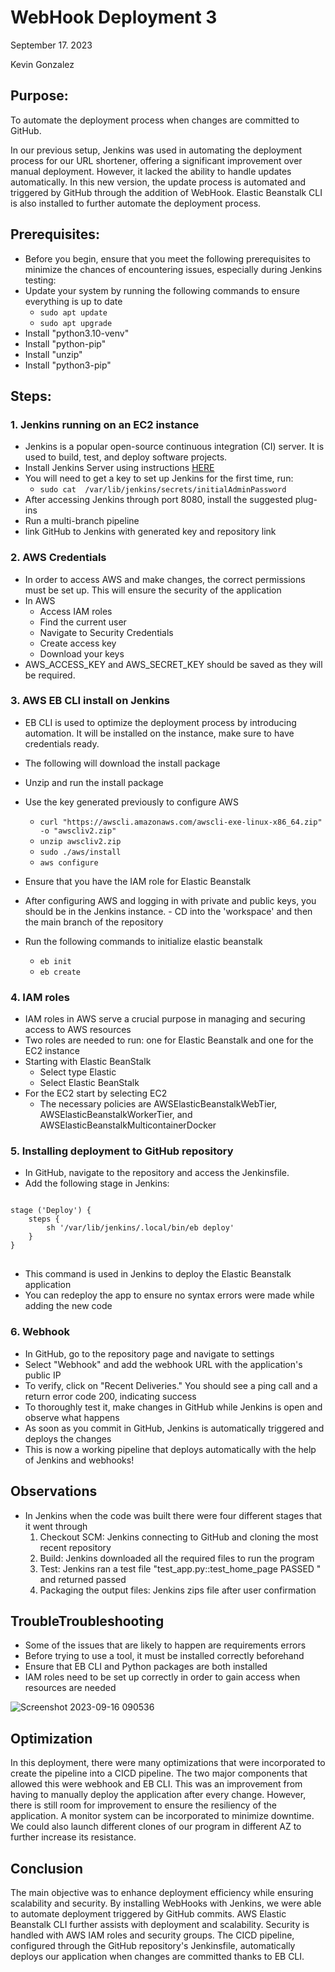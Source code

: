 # WebHook Deployment 3
September 17. 2023

Kevin Gonzalez

## Purpose:

To automate the deployment process when changes are committed to GitHub.

In our previous setup, Jenkins was used in automating the deployment process for our URL shortener, offering a significant improvement over manual deployment. However, it lacked the ability to handle updates automatically. In this new version, the update process is automated and triggered by GitHub through the addition of WebHook. Elastic Beanstalk CLI is also installed to further automate the deployment process.
## Prerequisites:
- Before you begin, ensure that you meet the following prerequisites to minimize the chances of encountering issues, especially during Jenkins testing:
- Update your system by running the following commands to ensure everything is up to date
    - `sudo apt update`
    - `sudo apt upgrade`
- Install "python3.10-venv"
- Install "python-pip"
- Install "unzip"
- Install "python3-pip"

## Steps:

### 1. Jenkins running on an EC2 instance

- Jenkins is a popular open-source continuous integration (CI) server. It is used to build, test, and deploy software projects.
- Install Jenkins Server using instructions [HERE](https://pkg.jenkins.io/debian/)
- You will need to get a key to set up Jenkins for the first time, run:
     -  `sudo cat  /var/lib/jenkins/secrets/initialAdminPassword`
- After accessing Jenkins through port 8080, install the suggested plug-ins
- Run a multi-branch pipeline
- link GitHub to Jenkins with generated key and repository link
  
### 2. AWS Credentials

- In order to access AWS and make changes, the correct permissions must be set up. This will ensure the security of the application
- In AWS
    -  Access IAM roles
    -  Find the current user
    -  Navigate to Security Credentials
    -  Create access key
    -  Download your keys
- AWS_ACCESS_KEY and AWS_SECRET_KEY should be saved as they will be required.

### 3. AWS EB CLI install on Jenkins

- EB CLI is used to optimize the deployment process by introducing automation. It will be installed on the instance, make sure to have credentials ready.
- The following will download the install package
- Unzip and run the install package
- Use the key generated previously to configure AWS
    - `curl "https://awscli.amazonaws.com/awscli-exe-linux-x86_64.zip" -o "awscliv2.zip"`
    - `unzip awscliv2.zip`
    - `sudo ./aws/install`
    - `aws configure`

- Ensure that you have the IAM role for Elastic Beanstalk
- After configuring AWS and logging in with private and public keys, you should be in the Jenkins instance. - CD into the 'workspace' and then the main branch of the repository
- Run the following commands to initialize elastic beanstalk
    - `eb init`
    - `eb create`
  

### 4. IAM roles

- IAM roles in AWS serve a crucial purpose in managing and securing access to AWS resources
- Two roles are needed to run: one for Elastic Beanstalk and one for the EC2 instance
- Starting with Elastic BeanStalk
  - Select type Elastic
  - Select Elastic BeanStalk
- For the EC2 start by selecting EC2
     - The necessary policies are AWSElasticBeanstalkWebTier, AWSElasticBeanstalkWorkerTier, and AWSElasticBeanstalkMulticontainerDocker

### 5. Installing deployment to GitHub repository 

- In GitHub, navigate to the repository and access the Jenkinsfile.
- Add the following stage in Jenkins:
<pre>
<code>
stage ('Deploy') { 
    steps { 
        sh '/var/lib/jenkins/.local/bin/eb deploy' 
    } 
}
</code>
</pre>
- This command is used in Jenkins to deploy the Elastic Beanstalk application
- You can redeploy the app to ensure no syntax errors were made while adding the new code

### 6. Webhook

- In GitHub, go to the repository page and navigate to settings
- Select "Webhook" and add the webhook URL with the application's public IP
- To verify, click on "Recent Deliveries." You should see a ping call and a return error code 200, indicating success
- To thoroughly test it, make changes in GitHub while Jenkins is open and observe what happens
- As soon as you commit in GitHub, Jenkins is automatically triggered and deploys the changes
- This is now a working pipeline that deploys automatically with the help of Jenkins and webhooks!

## Observations

- In Jenkins when the code was built there were four different stages that it went through
     1. Checkout SCM: Jenkins connecting to GitHub and cloning the most recent repository
     2. Build: Jenkins downloaded all the required files to run the program
     3. Test: Jenkins ran a test file "test_app.py::test_home_page PASSED " and returned passed
     4. Packaging the output files: Jenkins zips file after user confirmation

## TroubleTroubleshooting

- Some of the issues that are likely to happen are requirements errors
- Before trying to use a tool, it must be installed correctly beforehand
- Ensure that EB CLI and Python packages are both installed
- IAM roles need to be set up correctly in order to gain access when resources are needed
  
![Screenshot 2023-09-16 090536](https://github.com/kevingonzalez7997/Deployment3/assets/59447523/fb792d17-eedf-495d-b8bf-5c0faf4f0c9e)



## Optimization 
In this deployment, there were many optimizations that were incorporated to create the pipeline into a CICD pipeline. The two major components that allowed this were webhook and EB CLI. This was an improvement from having to manually deploy the application after every change. However, there is still room for improvement to ensure the resiliency of the application. A monitor system can be incorporated to minimize downtime. We could also launch different clones of our program in different AZ to further increase its resistance.

## Conclusion
The main objective was to enhance deployment efficiency while ensuring scalability and security. By installing WebHooks with Jenkins, we were able to automate deployment triggered by GitHub commits. AWS Elastic Beanstalk CLI further assists with deployment and scalability. Security is handled with AWS IAM roles and security groups. The CICD pipeline, configured through the GitHub repository's Jenkinsfile, automatically deploys our application when changes are committed thanks to EB CLI. 
